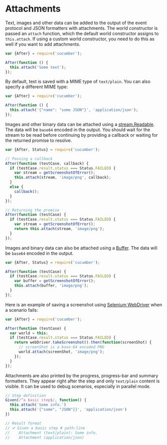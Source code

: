 # Attachments

Text, images and other data can be added to the output of the event protocol and JSON formatters with attachments.
The world constructor is passed an `attach` function,
which the default world constructor assigns to `this.attach`. If using a custom world constructor,
you need to do this as well if you want to add attachments.

```javascript
var {After} = require('cucumber');

After(function () {
  this.attach('Some text');
});
```

By default, text is saved with a MIME type of `text/plain`.  You can also specify
a different MIME type:

```javascript
var {After} = require('cucumber');

After(function () {
  this.attach('{"name": "some JSON"}', 'application/json');
});
```

Images and other binary data can be attached using a [stream.Readable](https://nodejs.org/api/stream.html).
The data will be `base64` encoded in the output.
You should wait for the stream to be read before continuing by providing a callback or waiting for the returned promise to resolve.

```javascript
var {After, Status} = require('cucumber');

// Passing a callback
After(function (testCase, callback) {
  if (testCase.result.status === Status.FAILED) {
    var stream = getScreenshotOfError();
    this.attach(stream, 'image/png', callback);
  }
  else {
    callback();
  }
});

// Returning the promise
After(function (testCase) {
  if (testCase.result.status === Status.FAILED) {
    var stream = getScreenshotOfError();
    return this.attach(stream, 'image/png');
  }
});
```

Images and binary data can also be attached using a [Buffer](https://nodejs.org/api/buffer.html).
The data will be `base64` encoded in the output.

```javascript
var {After, Status} = require('cucumber');

After(function (testCase) {
  if (testCase.result.status === Status.FAILED) {
    var buffer = getScreenshotOfError();
    this.attach(buffer, 'image/png');
  }
});
```

Here is an example of saving a screenshot using [Selenium WebDriver](https://www.npmjs.com/package/selenium-webdriver)
when a scenario fails:

```javascript
var {After} = require('cucumber');

After(function (testCase) {
  var world = this;
  if (testCase.result.status === Status.FAILED) {
    return webDriver.takeScreenshot().then(function(screenShot) {
      // screenShot is a base-64 encoded PNG
      world.attach(screenShot, 'image/png');
    });
  }
});
```

Attachments are also printed by the progress, progress-bar and summary formatters.
They appear right after the step and only `text/plain` content is visible.
It can be used to debug scenarios, especially in parallel mode.

```javascript
// Step definition
Given(/^a basic step$/, function() {
  this.attach('Some info.')
  this.attach('{"some", "JSON"}}', 'application/json')
})

// Result format
// ✔ Given a basic step # path:line
//    Attachment (text/plain): Some info.
//    Attachment (application/json)
```
